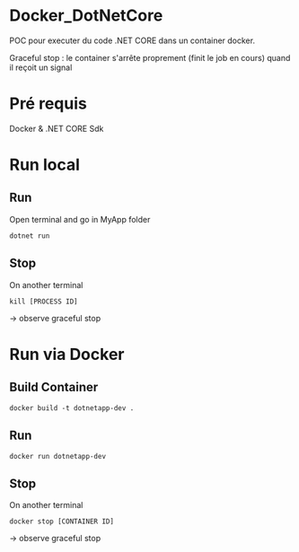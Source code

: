 # Docker_DotNetCore
POC pour executer du code .NET CORE dans un container docker.

Graceful stop : le container s'arrête proprement (finit le job en cours) quand il reçoit un signal

# Pré requis
Docker & .NET CORE Sdk

# Run local
## Run
Open terminal and go in MyApp folder
```
dotnet run
```
## Stop
On another terminal
```
kill [PROCESS ID]
```
-> observe graceful stop

# Run via Docker
## Build Container
```
docker build -t dotnetapp-dev .
```
## Run
```
docker run dotnetapp-dev
```
## Stop
On another terminal
```
docker stop [CONTAINER ID]
```
-> observe graceful stop
